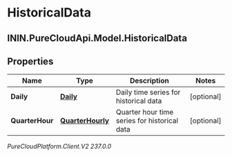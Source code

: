 # HistoricalData

## ININ.PureCloudApi.Model.HistoricalData

## Properties

|Name | Type | Description | Notes|
|------------ | ------------- | ------------- | -------------|
| **Daily** | [**Daily**](Daily) | Daily time series for historical data | [optional] |
| **QuarterHour** | [**QuarterHourly**](QuarterHourly) | Quarter hour time series for historical data | [optional] |



_PureCloudPlatform.Client.V2 237.0.0_

